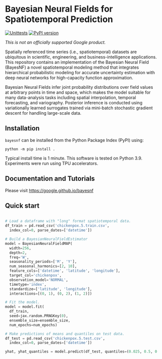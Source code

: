 # Bayesian Neural Fields for Spatiotemporal Prediction

[![Unittests](https://github.com/google/bayesnf/actions/workflows/pytest_and_autopublish.yml/badge.svg)](https://github.com/google/bayesnf/actions/workflows/pytest_and_autopublish.yml)
[![PyPI version](https://badge.fury.io/py/bayesnf.svg)](https://badge.fury.io/py/bayesnf)

*This is not an officially supported Google product.*

Spatially referenced time series (i.e., spatiotemporal) datasets are
ubiquitous in scientific, engineering, and business-intelligence
applications. This repository contains an implementation of the Bayesian
Neural Field (BayesNF) a novel spatiotemporal modeling method that
integrates hierarchical probabilistic modeling for accurate uncertainty
estimation with deep neural networks for high-capacity function
approximation.

Bayesian Neural Fields infer joint probability distributions over field
values at arbitrary points in time and space, which makes the model
suitable for many data-analysis tasks including spatial interpolation,
temporal forecasting, and variography. Posterior inference is conducted
using variationally learned surrogates trained via mini-batch stochastic
gradient descent for handling large-scale data.

## Installation

`bayesnf` can be installed from the Python Package Index (PyPI) using:

```
python -m pip install .
```

Typical install time is 1 minute. This software is tested on Python 3.9.
Experiments were run using TPU accelerators.

## Documentation and Tutorials

Please visit <https://google.github.io/bayesnf>

## Quick start

```python

# Load a dataframe with "long" format spatiotemporal data.
df_train = pd.read_csv('chickenpox.5.train.csv',
  index_col=0, parse_dates=['datetime'])

# Build a BayesianNeuralFieldEstimator
model = BayesianNeuralFieldMAP(
  width=256,
  depth=2,
  freq='W',
  seasonality_periods=['M', 'Y'],
  num_seasonal_harmonics=[2, 10],
  feature_cols=['datetime', 'latitude', 'longitude'],
  target_col='chickenpox',
  observation_model='NORMAL',
  timetype='index',
  standardize=['latitude', 'longitude'],
  interactions=[(0, 1), (0, 2), (1, 2)])

# Fit the model.
model = model.fit(
  df_train,
  seed=jax.random.PRNGKey(0),
  ensemble_size=ensemble_size,
  num_epochs=num_epochs)

# Make predictions of means and quantiles on test data.
df_test = pd.read_csv('chickenpox.5.test.csv',
  index_col=0, parse_dates=['datetime'])

yhat, yhat_quantiles = model.predict(df_test, quantiles=(0.025, 0.5, 0.975))
```
